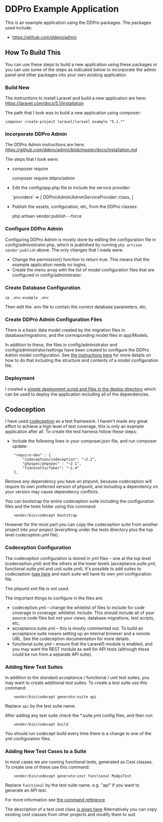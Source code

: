 # DDPro Example Application

This is an example application using the DDPro packages.  The packages used include:

* https://github.com/ddpro/admin

## How To Build This

You can use these steps to build a new application using these packages or you can use some
of the steps as indicated below to incorporate the admin panel and other packages into your
own existing application.

### Build New

The instructions to install Laravel and build a new application are here: https://laravel.com/docs/5.1/installation

The path that I took was to build a new application using composer:

    composer create-project laravel/laravel example "5.1.*"

### Incorporate DDPro Admin

The DDPro Admin instructions are here: https://github.com/ddpro/admin/blob/master/docs/installation.md

The steps that I took were:

* composer require

    composer require ddpro/admin

* Edit the config/app.php file to include the service provider:

    'providers' => [
        DDPro\Admin\AdminServiceProvider::class,
    ]

* Publish the assets, configuration, etc, from the DDPro classes:

    php artisan vendor:publish --force

### Configure DDPro Admin

Configuring DDPro Admin is mostly done by editing the configuration file in config/administrator.php, which
is published by running `php artisan vendor:publish` above.  The only changes that I made were:

* Change the permission() function to return true.  This means that the example application needs no logins.
* Create the menu array with the list of model configuration files that are configured in config/administrator.

### Create Database Configuration

    cp .env.example .env

Then edit the .env file to contain the correct database parameters, etc.

### Create DDPro Admin Configuration Files

There is a basic data model created by the migration files in database/migrations, and the corresponding
model files in app/Models.

In addition to these, the files in config/administrator and config/administrator/settings have been created
to configure the DDPro Admin model configuration.  See [the instructions here](https://github.com/ddpro/admin/blob/master/docs/model-configuration.md) for more details on how to do that including the structure and contents of a model configuration file.


### Deployment

I created a [simple deployment script and files in the deploy directory](/deploy/README.md) which can be used to deploy the application including all of the dependencies.

## Codeception

I have used [codeception](http://codeception.com/) as a test framework.  I haven't made any great effort to achieve a high level of test coverage, this is only an example application after all.  To create the test harness follow these steps:

* Include the following lines in your composer.json file, and run composer update:

```
    "require-dev" : {
        "codeception/codeception": "~2.1",
        "phpspec/phpspec" : "~2.1",
        "fzaninotto/faker": "~1.4" 
    },
```

Remove any dependency you have on phpunit, because codeception will require its own preferred version of phpunit, and including a dependency on your version may cause dependency conflicts.

You can bootstrap the entire codeception suite including the configuration files and the tests folder using this command:

```
    vendor/bin/codecept bootstrap
```

However for the most part you can copy the codeception suite from another project into your project (everything under the tests directory plus the top level codeception.yml file).

### Codeception Configuration

The codeception configuration is stored in yml files – one at the top level (codeception.yml) and the others at the lower levels (acceptance.suite.yml, functional.suite.yml and unit.suite.yml). It's possible to add suites to codeception ([see here](http://codeception.com/docs/reference/Commands) and each suite will have its own yml configuration file.

The phpunit.xml file is not used.

The important things to configure in the files are:

* codeception.yml – change the whitelist of files to include for code coverage in coverage: whitelist: include. This should include all of your source code files but not your views, database migrations, test scripts, etc.
* acceptance.suite.yml – this is mostly commented out. To build an acceptance suite means setting up an internal browser and a remote URL. See the codeception documentation for more details.
* functional.suite.yml – ensure that the Laravel5 module is enabled, and you may want the REST module as well for API tests (although these could be run from a separate API suite).

### Adding New Test Suites

In addition to the standard acceptance / functional / unit test suites, you may want to create additional test suites. To create a test suite use this command:

```
    vendor/bin/codecept generate:suite api
```

Replace `api` by the test suite name.

After adding any test suite check the *.suite.yml config files, and then run:

```
    vendor/bin/codecept build
```

You should run codecept build every time there is a change to one of the yml configuration files.

### Adding New Test Cases to a Suite

In most cases we are running functional tests, generated as Cest classes. To create one of these use this command:

```
    vendor/bin/codecept generate:cest functional MyApiTest
```

Replace `functional` by the test suite name, e.g. "api" if you want to generate an API test.

For more information see [the command reference](http://codeception.com/docs/reference/Commands)

The description of a test cest class [is given here](http://codeception.com/docs/07-AdvancedUsage) Alternatively you can copy existing cest classes from other projects and modify them to suit.
